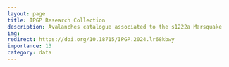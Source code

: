 ```yaml
---
layout: page
title: IPGP Research Collection
description: Avalanches catalogue associated to the s1222a Marsquake
img:
redirect: https://doi.org/10.18715/IPGP.2024.lr68kbwy
importance: 13
category: data
---
```

